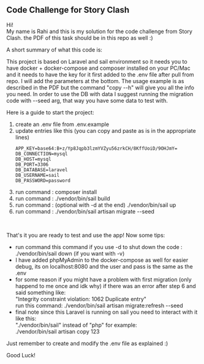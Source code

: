 ## Code Challenge for Story Clash

Hi!\
My name is Rahi and this is my solution for the code challenge from Story Clash. the PDF of this task should be in this repo as well :)

A short summary of what this code is:

This project is based on Laravel and sail environment so it needs you to have docker + docker-compose and composer installed on your PC/Mac and it needs to have the key for it first added to the .env file after pull from repo. I will add the parameters at the bottom. The usage example is as described in the PDF but the command "copy --h" will give you all the info you need. In order to use the DB with data I suggest running the migration code with --seed arg, that way you have some data to test with. 

Here is a guide to start the project:

1. create an .env file from .env.example
2. update entries like this (you can copy and paste as is in the appropriate lines)
    ```.env
    APP_KEY=base64:B+z/Yp8Jqpb3lzmYVZyu56zrkCH/8KffUoiD/9OHJmY=
    DB_CONNECTION=mysql
    DB_HOST=mysql
    DB_PORT=3306
    DB_DATABASE=laravel
    DB_USERNAME=sail
    DB_PASSWORD=password
    ```
3. run command : composer install 
4. run command : ./vendor/bin/sail build
5. run command : (optional with -d at the end)  ./vendor/bin/sail up
6. run command : ./vendor/bin/sail artisan migrate --seed
<br /> 

That's it you are ready to test and use the app! Now some tips:
- run command this command if you use -d to shut down the code :  
./vendor/bin/sail down (if you want with -v)
- I have added phpMyAdmin to the docker-compose as well for easier debug, its on localhost:8080 and the user and pass is the same as the .env
- for some reason if you might have a problem with first migration (only happend to me once and idk why) if there was an error after step 6 and said something like:<br />  "Integrity constraint violation: 1062 Duplicate entry" <br /> 
 run this command:  ./vendor/bin/sail artisan migrate:refresh --seed
- final note since this Laravel is running on sail you need to interact with it like this:\
 "./vendor/bin/sail" instead of "php" for example:\
  ./vendor/bin/sail artisan copy 123

Just remember to create and modify the .env file as explained :)


Good Luck!